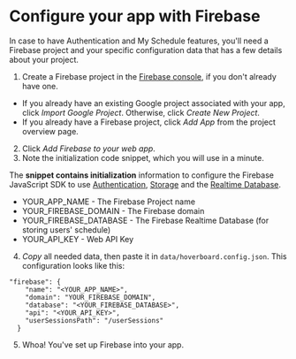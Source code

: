 # Configure your app with Firebase

In case to have Authentication and My Schedule features, you'll need a Firebase project and your specific configuration data that has a few details about your project.

1. Create a Firebase project in the [Firebase console](https://console.firebase.google.com/), if you don't already have one.

- If you already have an existing Google project associated with your app, click *Import Google Project*. Otherwise, click *Create New Project*.
- If you already have a Firebase project, click *Add App* from the project overview page.

2. Click *Add Firebase to your web app*.
3. Note the initialization code snippet, which you will use in a minute.

The **snippet contains initialization** information to configure the Firebase JavaScript SDK to use [Authentication](https://firebase.google.com/docs/auth/), [Storage](https://firebase.google.com/docs/storage/) and the [Realtime Database](https://firebase.google.com/docs/database/). 

- YOUR_APP_NAME - The Firebase Project name
- YOUR_FIREBASE_DOMAIN - The Firebase domain
- YOUR_FIREBASE_DATABASE - The Firebase Realtime Database (for storing users' schedule)
- YOUR_API_KEY - Web API Key

4. *Copy* all needed data, then paste it in `data/hoverboard.config.json`. This configuration looks like this:

```
"firebase": {
    "name": "<YOUR_APP_NAME>",
    "domain": "YOUR_FIREBASE_DOMAIN",
    "database": "<YOUR_FIREBASE_DATABASE>",
    "api": "<YOUR_API_KEY>",
    "userSessionsPath": "/userSessions"
  }
```

5. Whoa! You've set up Firebase into your app.

